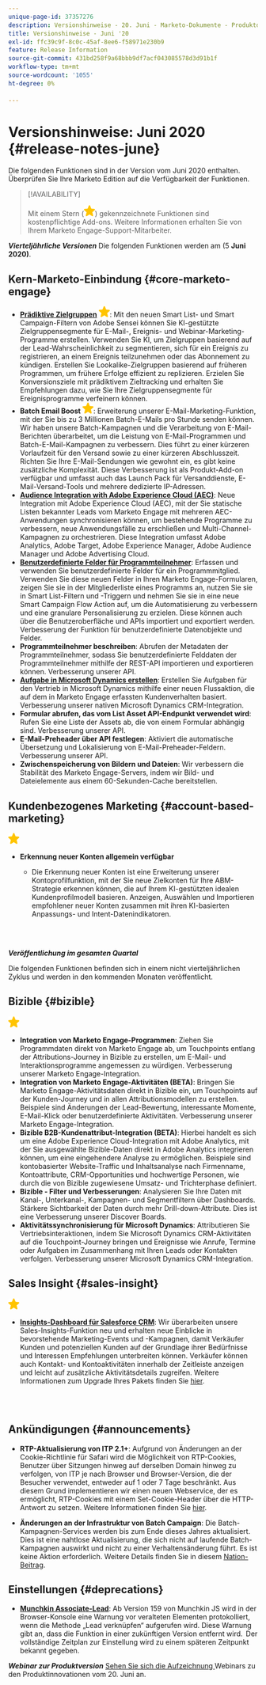 ```yaml
---
unique-page-id: 37357276
description: Versionshinweise - 20. Juni - Marketo-Dokumente - Produktdokumentation
title: Versionshinweise - Juni '20
exl-id: ffc39c9f-8c0c-45af-8ee6-f58971e230b9
feature: Release Information
source-git-commit: 431bd258f9a68bbb9df7acf043085578d3d91b1f
workflow-type: tm+mt
source-wordcount: '1055'
ht-degree: 0%

---
```


# Versionshinweise: Juni 2020 {#release-notes-june}

Die folgenden Funktionen sind in der Version vom Juni 2020 enthalten. Überprüfen Sie Ihre Marketo Edition auf die Verfügbarkeit der Funktionen.

>[!AVAILABILITY]
>
>Mit einem Stern (![](assets/yellow-star.png)) gekennzeichnete Funktionen sind kostenpflichtige Add-ons. Weitere Informationen erhalten Sie von Ihrem Marketo Engage-Support-Mitarbeiter.

**_Vierteljährliche Versionen_** Die folgenden Funktionen werden am (5 **Juni 2020)**.

## Kern-Marketo-Einbindung {#core-marketo-engage}

* **[Prädiktive Zielgruppen](https://experienceleague.adobe.com/docs/marketo/sky/predictive-audiences/getting-started-with-predictive-audiences.html?lang=en#predictive-audiences)** ![(Stern)](assets/yellow-star.png): Mit den neuen Smart List- und Smart Campaign-Filtern von Adobe Sensei können Sie KI-gestützte Zielgruppensegmente für E-Mail-, Ereignis- und Webinar-Marketing-Programme erstellen. Verwenden Sie KI, um Zielgruppen basierend auf der Lead-Wahrscheinlichkeit zu segmentieren, sich für ein Ereignis zu registrieren, an einem Ereignis teilzunehmen oder das Abonnement zu kündigen. Erstellen Sie Lookalike-Zielgruppen basierend auf früheren Programmen, um frühere Erfolge effizient zu replizieren. Erzielen Sie Konversionsziele mit prädiktivem Zieltracking und erhalten Sie Empfehlungen dazu, wie Sie Ihre Zielgruppensegmente für Ereignisprogramme verfeinern können.
* **Batch Email Boost** ![(star)](assets/yellow-star.png): Erweiterung unserer E-Mail-Marketing-Funktion, mit der Sie bis zu 3 Millionen Batch-E-Mails pro Stunde senden können. Wir haben unsere Batch-Kampagnen und die Verarbeitung von E-Mail-Berichten überarbeitet, um die Leistung von E-Mail-Programmen und Batch-E-Mail-Kampagnen zu verbessern. Dies führt zu einer kürzeren Vorlaufzeit für den Versand sowie zu einer kürzeren Abschlusszeit. Richten Sie Ihre E-Mail-Sendungen wie gewohnt ein, es gibt keine zusätzliche Komplexität. Diese Verbesserung ist als Produkt-Add-on verfügbar und umfasst auch das Launch Pack für Versanddienste, E-Mail-Versand-Tools und mehrere dedizierte IP-Adressen.
* **[Audience Integration with Adobe Experience Cloud (AEC)](/help/marketo/product-docs/core-marketo-concepts/smart-lists-and-static-lists/static-lists/send-a-list-to-adobe-experience-cloud.md)**: Neue Integration mit Adobe Experience Cloud (AEC), mit der Sie statische Listen bekannter Leads vom Marketo Engage mit mehreren AEC-Anwendungen synchronisieren können, um bestehende Programme zu verbessern, neue Anwendungsfälle zu erschließen und Multi-Channel-Kampagnen zu orchestrieren. Diese Integration umfasst Adobe Analytics, Adobe Target, Adobe Experience Manager, Adobe Audience Manager und Adobe Advertising Cloud.
* **[Benutzerdefinierte Felder für Programmteilnehmer](/help/marketo/product-docs/core-marketo-concepts/programs/working-with-programs/program-member-custom-fields.md)**: Erfassen und verwenden Sie benutzerdefinierte Felder für ein Programmmitglied. Verwenden Sie diese neuen Felder in Ihren Marketo Engage-Formularen, zeigen Sie sie in der Mitgliederliste eines Programms an, nutzen Sie sie in Smart List-Filtern und -Triggern und nehmen Sie sie in eine neue Smart Campaign Flow Action auf, um die Automatisierung zu verbessern und eine granulare Personalisierung zu erzielen. Diese können auch über die Benutzeroberfläche und APIs importiert und exportiert werden. Verbesserung der Funktion für benutzerdefinierte Datenobjekte und Felder.
* **Programmteilnehmer beschreiben**: Abrufen der Metadaten der Programmteilnehmer, sodass Sie benutzerdefinierte Felddaten der Programmteilnehmer mithilfe der REST-API importieren und exportieren können. Verbesserung unserer API.
* **[Aufgabe in Microsoft Dynamics erstellen](/help/marketo/product-docs/core-marketo-concepts/smart-campaigns/microsoft-dynamics-flow-actions/create-task-in-microsoft.md)**: Erstellen Sie Aufgaben für den Vertrieb in Microsoft Dynamics mithilfe einer neuen Flussaktion, die auf dem in Marketo Engage erfassten Kundenverhalten basiert. Verbesserung unserer nativen Microsoft Dynamics CRM-Integration.
* **Formular abrufen, das vom List Asset API-Endpunkt verwendet wird**: Rufen Sie eine Liste der Assets ab, die von einem Formular abhängig sind. Verbesserung unserer API.
* **E-Mail-Preheader über API festlegen**: Aktiviert die automatische Übersetzung und Lokalisierung von E-Mail-Preheader-Feldern. Verbesserung unserer API.
* **Zwischenspeicherung von Bildern und Dateien**: Wir verbessern die Stabilität des Marketo Engage-Servers, indem wir Bild- und Dateielemente aus einem 60-Sekunden-Cache bereitstellen.

## Kundenbezogenes Marketing {#account-based-marketing}

![(Stern)](assets/yellow-star.png)

* **Erkennung neuer Konten allgemein verfügbar**

   * Die Erkennung neuer Konten ist eine Erweiterung unserer Kontoprofilfunktion, mit der Sie neue Zielkonten für Ihre ABM-Strategie erkennen können, die auf Ihrem KI-gestützten idealen Kundenprofilmodell basieren. Anzeigen, Auswählen und Importieren empfohlener neuer Konten zusammen mit ihren KI-basierten Anpassungs- und Intent-Datenindikatoren.

<br> 

**_Veröffentlichung im gesamten Quartal_**

Die folgenden Funktionen befinden sich in einem nicht vierteljährlichen Zyklus und werden in den kommenden Monaten veröffentlicht.

## Bizible {#bizible}

![(Stern)](assets/yellow-star.png)

* **Integration von Marketo Engage-Programmen**: Ziehen Sie Programmdaten direkt von Marketo Engage ab, um Touchpoints entlang der Attributions-Journey in Bizible zu erstellen, um E-Mail- und Interaktionsprogramme angemessen zu würdigen. Verbesserung unserer Marketo Engage-Integration.
* **Integration von Marketo Engage-Aktivitäten (BETA)**: Bringen Sie Marketo Engage-Aktivitätsdaten direkt in Bizible ein, um Touchpoints auf der Kunden-Journey und in allen Attributionsmodellen zu erstellen. Beispiele sind Änderungen der Lead-Bewertung, interessante Momente, E-Mail-Klick oder benutzerdefinierte Aktivitäten. Verbesserung unserer Marketo Engage-Integration.
* **Bizible B2B-Kundenattribut-Integration (BETA)**: Hierbei handelt es sich um eine Adobe Experience Cloud-Integration mit Adobe Analytics, mit der Sie ausgewählte Bizible-Daten direkt in Adobe Analytics integrieren können, um eine eingehendere Analyse zu ermöglichen. Beispiele sind kontobasierter Website-Traffic und Inhaltsanalyse nach Firmenname, Kontoattribute, CRM-Opportunities und hochwertige Personen, wie durch die von Bizible zugewiesene Umsatz- und Trichterphase definiert.
* **Bizible - Filter und Verbesserungen**: Analysieren Sie Ihre Daten mit Kanal-, Unterkanal-, Kampagnen- und Segmentfiltern über Dashboards. Stärkere Sichtbarkeit der Daten durch mehr Drill-down-Attribute. Dies ist eine Verbesserung unserer Discover Boards.
* **Aktivitätssynchronisierung für Microsoft Dynamics**: Attributieren Sie Vertriebsinteraktionen, indem Sie Microsoft Dynamics CRM-Aktivitäten auf die Touchpoint-Journey bringen und Ereignisse wie Anrufe, Termine oder Aufgaben im Zusammenhang mit Ihren Leads oder Kontakten verfolgen. Verbesserung unserer Microsoft Dynamics CRM-Integration.

## Sales Insight {#sales-insight}

![(Stern)](assets/yellow-star.png)

* **[Insights-Dashboard für Salesforce CRM](/help/marketo/product-docs/marketo-sales-insight/msi-for-salesforce/features/insights-dashboard-feature-overview.md)**: Wir überarbeiten unsere Sales-Insights-Funktion neu und erhalten neue Einblicke in bevorstehende Marketing-Events und -Kampagnen, damit Verkäufer Kunden und potenziellen Kunden auf der Grundlage ihrer Bedürfnisse und Interessen Empfehlungen unterbreiten können. Verkäufer können auch Kontakt- und Kontoaktivitäten innerhalb der Zeitleiste anzeigen und leicht auf zusätzliche Aktivitätsdetails zugreifen. Weitere Informationen zum Upgrade Ihres Pakets finden Sie [hier](/help/marketo/product-docs/marketo-sales-insight/msi-for-salesforce/configuration/configuration-for-existing-customers.md).

<br> 

## Ankündigungen {#announcements}

* **RTP-Aktualisierung von ITP 2.1+**: Aufgrund von Änderungen an der Cookie-Richtlinie für Safari wird die Möglichkeit von RTP-Cookies, Benutzer über Sitzungen hinweg auf derselben Domain hinweg zu verfolgen, von ITP je nach Browser und Browser-Version, die der Besucher verwendet, entweder auf 1 oder 7 Tage beschränkt. Aus diesem Grund implementieren wir einen neuen Webservice, der es ermöglicht, RTP-Cookies mit einem Set-Cookie-Header über die HTTP-Antwort zu setzen. Weitere Informationen finden Sie [hier](https://nation.marketo.com/t5/Knowledgebase/Browser-Cookie-Updates-How-Marketo-RTP-Is-Affected/ta-p/299603).

* **Änderungen an der Infrastruktur von Batch Campaign**: Die Batch-Kampagnen-Services werden bis zum Ende dieses Jahres aktualisiert. Dies ist eine nahtlose Aktualisierung, die sich nicht auf laufende Batch-Kampagnen auswirkt und nicht zu einer Verhaltensänderung führt. Es ist keine Aktion erforderlich. Weitere Details finden Sie in diesem [Nation-Beitrag](https://nation.marketo.com/t5/Product-Documents/Batch-Campaign-Processing-Infrastructure-Update/ta-p/301374).

## Einstellungen {#deprecations}

* **[Munchkin Associate-Lead](https://developers.marketo.com/blog/deprecation-of-munchkin-associate-lead-method/)**: Ab Version 159 von Munchkin JS wird in der Browser-Konsole eine Warnung vor veralteten Elementen protokolliert, wenn die Methode „Lead verknüpfen“ aufgerufen wird. Diese Warnung gibt an, dass die Funktion in einer zukünftigen Version entfernt wird.  Der vollständige Zeitplan zur Einstellung wird zu einem späteren Zeitpunkt bekannt gegeben.

**_Webinar zur Produktversion_** [Sehen Sie sich die Aufzeichnung ](https://engage.marketo.com/June-Release-2020-On-Demand.html) Webinars zu den Produktinnovationen vom 20. Juni an.
